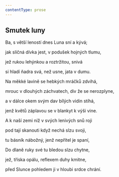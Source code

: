 ```yaml
---
contentType: prose
---
```


## Smutek luny

Ba, s větší leností dnes Luna sní a kývá;

jak sličná dívka jest, v podušek hojných tlumu,

jež rukou lehýnkou a roztržitou, snivá

si hladí ňadra svá, než usne, jata v dumu.

Na měkké lavině se hebkých mráčků zdvihá,

mrouc v dlouhých záchvatech, div že se nerozplyne,

a v dálce okem svým dav bílých vidin stíhá,

jenž květů záplavou se v blankyt k výši vine.

A k naší zemi níž v svých lenivých snů roji

pod tají skanouti když nechá slzu svoji,

tu básník nábožný, jenž nepřítel je spaní,

Do dlaně ruky své tu bledou slzu chytne,

jež, tříska opálu, reflexem duhy kmitne,

před Slunce pohledem ji v hloubi srdce chrání.
